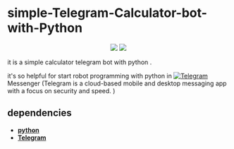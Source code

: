 # simple-Telegram-Calculator-bot-with-Python

<p align="center"><img src="https://lh3.googleusercontent.com/jVXglyWWL5J2y1vRN-7Jy3_ozvvZc4w5486IAkbAIrWcNN_vn7YuIvhc1JDtGq43BqGl=s180">
<img src="https://cdn2.iconfinder.com/data/icons/oxygen/128x128/mimetypes/application-x-python.png">
</p>

 it is a simple calculator telegram bot with python .
 
 
it's so helpful for start robot programming with python in  [![Telegram](https://telegram.org/)]()  Messenger (Telegram is a cloud-based mobile and desktop messaging app with a focus on security and speed. ) 

## dependencies

- **[python](https://www.python.org/)**
- **[Telegram](https://telegram.org/)**

 
